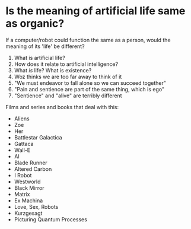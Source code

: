 # Is the meaning of artificial life same as organic?

If a computer/robot could function the same as a person, would the
meaning of its 'life' be different?

1. What is artificial life?
1. How does it relate to artificial intelligence?
1. What *is* life? What is existence?
1. Woz thinks we are too far away to think of it
1. "We must endeavor to fall alone so we can succeed together"
1. "Pain and sentience are part of the same thing, which is ego"
1. "Sentience" and "alive" are terribly different

Films and series and books that deal with this:

* Aliens
* Zoe
* Her
* Battlestar Galactica
* Gattaca
* Wall-E
* AI
* Blade Runner
* Altered Carbon
* I Robot
* Westworld
* Black Mirror
* Matrix
* Ex Machina
* Love, Sex, Robots
* Kurzgesagt 
* Picturing Quantum Processes
